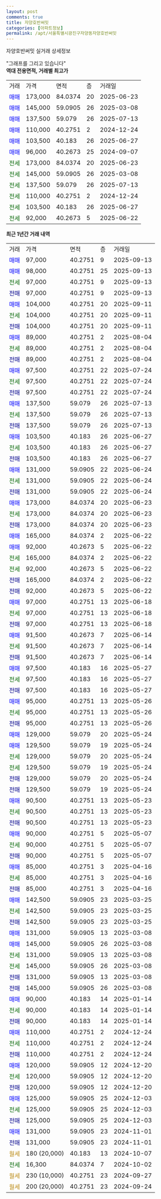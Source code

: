 ```yaml
---
layout: post
comments: true
title: 자양호반써밋
categories: [아파트정보]
permalink: /apt/서울특별시광진구자양동자양호반써밋
---
```


자양호반써밋 실거래 상세정보

<script type="text/javascript">
  google.charts.load('current', {'packages':['line', 'corechart']});
  google.charts.setOnLoadCallback(drawChart);

  function drawChart() {
    var data = new google.visualization.DataTable();
    data.addColumn('date', '거래일');
    data.addColumn('number', "매매");
    data.addColumn('number', "전세");
    data.addColumn('number', "전매");

    data.addRows([[new Date(Date.parse("2025-09-13")), 97000, null, null], [new Date(Date.parse("2025-09-13")), 98000, null, null], [new Date(Date.parse("2025-09-13")), null, 97000, null], [new Date(Date.parse("2025-09-13")), null, null, 97000], [new Date(Date.parse("2025-09-11")), 104000, null, null], [new Date(Date.parse("2025-09-11")), null, 104000, null], [new Date(Date.parse("2025-09-11")), null, null, 104000], [new Date(Date.parse("2025-08-04")), 89000, null, null], [new Date(Date.parse("2025-08-04")), null, 89000, null], [new Date(Date.parse("2025-08-04")), null, null, 89000], [new Date(Date.parse("2025-07-24")), 97500, null, null], [new Date(Date.parse("2025-07-24")), null, 97500, null], [new Date(Date.parse("2025-07-24")), null, null, 97500], [new Date(Date.parse("2025-07-13")), 137500, null, null], [new Date(Date.parse("2025-07-13")), null, 137500, null], [new Date(Date.parse("2025-07-13")), null, null, 137500], [new Date(Date.parse("2025-06-27")), 103500, null, null], [new Date(Date.parse("2025-06-27")), null, 103500, null], [new Date(Date.parse("2025-06-27")), null, null, 103500], [new Date(Date.parse("2025-06-24")), 131000, null, null], [new Date(Date.parse("2025-06-24")), null, 131000, null], [new Date(Date.parse("2025-06-24")), null, null, 131000], [new Date(Date.parse("2025-06-23")), 173000, null, null], [new Date(Date.parse("2025-06-23")), null, 173000, null], [new Date(Date.parse("2025-06-23")), null, null, 173000], [new Date(Date.parse("2025-06-22")), 165000, null, null], [new Date(Date.parse("2025-06-22")), 92000, null, null], [new Date(Date.parse("2025-06-22")), null, 165000, null], [new Date(Date.parse("2025-06-22")), null, 92000, null], [new Date(Date.parse("2025-06-22")), null, null, 165000], [new Date(Date.parse("2025-06-22")), null, null, 92000], [new Date(Date.parse("2025-06-18")), 97000, null, null], [new Date(Date.parse("2025-06-18")), null, 97000, null], [new Date(Date.parse("2025-06-18")), null, null, 97000], [new Date(Date.parse("2025-06-14")), 91500, null, null], [new Date(Date.parse("2025-06-14")), null, 91500, null], [new Date(Date.parse("2025-06-14")), null, null, 91500], [new Date(Date.parse("2025-05-27")), 97500, null, null], [new Date(Date.parse("2025-05-27")), null, 97500, null], [new Date(Date.parse("2025-05-27")), null, null, 97500], [new Date(Date.parse("2025-05-26")), 95000, null, null], [new Date(Date.parse("2025-05-26")), null, 95000, null], [new Date(Date.parse("2025-05-26")), null, null, 95000], [new Date(Date.parse("2025-05-24")), 129000, null, null], [new Date(Date.parse("2025-05-24")), 129500, null, null], [new Date(Date.parse("2025-05-24")), null, 129000, null], [new Date(Date.parse("2025-05-24")), null, 129500, null], [new Date(Date.parse("2025-05-24")), null, null, 129000], [new Date(Date.parse("2025-05-24")), null, null, 129500], [new Date(Date.parse("2025-05-23")), 90500, null, null], [new Date(Date.parse("2025-05-23")), null, 90500, null], [new Date(Date.parse("2025-05-23")), null, null, 90500], [new Date(Date.parse("2025-05-07")), 90000, null, null], [new Date(Date.parse("2025-05-07")), null, 90000, null], [new Date(Date.parse("2025-05-07")), null, null, 90000], [new Date(Date.parse("2025-04-16")), 85000, null, null], [new Date(Date.parse("2025-04-16")), null, 85000, null], [new Date(Date.parse("2025-04-16")), null, null, 85000], [new Date(Date.parse("2025-03-25")), 142500, null, null], [new Date(Date.parse("2025-03-25")), null, 142500, null], [new Date(Date.parse("2025-03-25")), null, null, 142500], [new Date(Date.parse("2025-03-08")), 131000, null, null], [new Date(Date.parse("2025-03-08")), 145000, null, null], [new Date(Date.parse("2025-03-08")), null, 131000, null], [new Date(Date.parse("2025-03-08")), null, 145000, null], [new Date(Date.parse("2025-03-08")), null, null, 131000], [new Date(Date.parse("2025-03-08")), null, null, 145000], [new Date(Date.parse("2025-01-14")), 90000, null, null], [new Date(Date.parse("2025-01-14")), null, 90000, null], [new Date(Date.parse("2025-01-14")), null, null, 90000], [new Date(Date.parse("2024-12-24")), 110000, null, null], [new Date(Date.parse("2024-12-24")), null, 110000, null], [new Date(Date.parse("2024-12-24")), null, null, 110000], [new Date(Date.parse("2024-12-20")), 120000, null, null], [new Date(Date.parse("2024-12-20")), null, 120000, null], [new Date(Date.parse("2024-12-20")), null, null, 120000], [new Date(Date.parse("2024-12-03")), 125000, null, null], [new Date(Date.parse("2024-12-03")), null, 125000, null], [new Date(Date.parse("2024-12-03")), null, null, 125000], [new Date(Date.parse("2024-11-01")), 131000, null, null], [new Date(Date.parse("2024-11-01")), null, null, 131000], [new Date(Date.parse("2024-10-07")), null, null, null], [new Date(Date.parse("2024-10-02")), null, 16300, null], [new Date(Date.parse("2024-09-27")), null, null, null], [new Date(Date.parse("2024-09-24")), null, null, null]]);

    var options = {
      hAxis: {
        format: 'yyyy/MM/dd'
      },    
      lineWidth: 0,
      pointsVisible: true,    
      title: '최근 1년간 유형별 실거래가 분포',
      legend: { position: 'bottom' }
    };

    var formatter = new google.visualization.NumberFormat({pattern:'###,###'} );
    formatter.format(data, 1);
    formatter.format(data, 2);
    
    setTimeout(function() {
        var chart = new google.visualization.LineChart(document.getElementById('columnchart_material'));
        chart.draw(data, (options));
        document.getElementById('loading').style.display = 'none';
    }, 200);
  }
</script>


<div id="loading" style="z-index:20; display: block; margin-left: 0px">"그래프를 그리고 있습니다"</div>
<div id="columnchart_material" style="width: 95%; margin-left: 0px; display: block"></div>
<!-- contents start -->
<b>역대 전용면적, 거래별 최고가</b>
<table class="sortable">
    <tr>
      <td>거래</td>
      <td>가격</td>
      <td>면적</td>
      <td>층</td>
      <td>거래일</td>
    </tr>
        <tr>
          <td><a style="color: blue">매매</a></td>
          <td>173,000</td>
          <td>84.0374</td>
          <td>20</td>
          <td>2025-06-23</td>
        </tr>            <tr>
          <td><a style="color: blue">매매</a></td>
          <td>145,000</td>
          <td>59.0905</td>
          <td>26</td>
          <td>2025-03-08</td>
        </tr>            <tr>
          <td><a style="color: blue">매매</a></td>
          <td>137,500</td>
          <td>59.079</td>
          <td>26</td>
          <td>2025-07-13</td>
        </tr>            <tr>
          <td><a style="color: blue">매매</a></td>
          <td>110,000</td>
          <td>40.2751</td>
          <td>2</td>
          <td>2024-12-24</td>
        </tr>            <tr>
          <td><a style="color: blue">매매</a></td>
          <td>103,500</td>
          <td>40.183</td>
          <td>26</td>
          <td>2025-06-27</td>
        </tr>            <tr>
          <td><a style="color: blue">매매</a></td>
          <td>96,000</td>
          <td>40.2673</td>
          <td>25</td>
          <td>2024-09-07</td>
        </tr>        
        <tr>
              <td><a style="color: darkgreen">전세</a></td>
              <td>173,000</td>
              <td>84.0374</td>
              <td>20</td>
              <td>2025-06-23</td>
            </tr>            <tr>
              <td><a style="color: darkgreen">전세</a></td>
              <td>145,000</td>
              <td>59.0905</td>
              <td>26</td>
              <td>2025-03-08</td>
            </tr>            <tr>
              <td><a style="color: darkgreen">전세</a></td>
              <td>137,500</td>
              <td>59.079</td>
              <td>26</td>
              <td>2025-07-13</td>
            </tr>            <tr>
              <td><a style="color: darkgreen">전세</a></td>
              <td>110,000</td>
              <td>40.2751</td>
              <td>2</td>
              <td>2024-12-24</td>
            </tr>            <tr>
              <td><a style="color: darkgreen">전세</a></td>
              <td>103,500</td>
              <td>40.183</td>
              <td>26</td>
              <td>2025-06-27</td>
            </tr>            <tr>
              <td><a style="color: darkgreen">전세</a></td>
              <td>92,000</td>
              <td>40.2673</td>
              <td>5</td>
              <td>2025-06-22</td>
            </tr>        
    
</table>

<b>최근 1년간 거래 내역</b>

<table class="sortable">
    <tr>
      <td>거래</td>
      <td>가격</td>
      <td>면적</td>
      <td>층</td>
      <td>거래일</td>
    </tr>
    <tr>
      <td><a style="color: blue">매매</a></td>
      <td>97,000</td>
      <td>40.2751</td>
      <td>9</td>
      <td>2025-09-13</td>
    </tr>          <tr>
      <td><a style="color: blue">매매</a></td>
      <td>98,000</td>
      <td>40.2751</td>
      <td>25</td>
      <td>2025-09-13</td>
    </tr>          <tr>
      <td><a style="color: darkgreen">전세</a></td>
      <td>97,000</td>
      <td>40.2751</td>
      <td>9</td>
      <td>2025-09-13</td>
    </tr>          <tr>
      <td><a style="color: darkblue">전매</a></td>
      <td>97,000</td>
      <td>40.2751</td>
      <td>9</td>
      <td>2025-09-13</td>
    </tr>          <tr>
      <td><a style="color: blue">매매</a></td>
      <td>104,000</td>
      <td>40.2751</td>
      <td>20</td>
      <td>2025-09-11</td>
    </tr>          <tr>
      <td><a style="color: darkgreen">전세</a></td>
      <td>104,000</td>
      <td>40.2751</td>
      <td>20</td>
      <td>2025-09-11</td>
    </tr>          <tr>
      <td><a style="color: darkblue">전매</a></td>
      <td>104,000</td>
      <td>40.2751</td>
      <td>20</td>
      <td>2025-09-11</td>
    </tr>          <tr>
      <td><a style="color: blue">매매</a></td>
      <td>89,000</td>
      <td>40.2751</td>
      <td>2</td>
      <td>2025-08-04</td>
    </tr>          <tr>
      <td><a style="color: darkgreen">전세</a></td>
      <td>89,000</td>
      <td>40.2751</td>
      <td>2</td>
      <td>2025-08-04</td>
    </tr>          <tr>
      <td><a style="color: darkblue">전매</a></td>
      <td>89,000</td>
      <td>40.2751</td>
      <td>2</td>
      <td>2025-08-04</td>
    </tr>          <tr>
      <td><a style="color: blue">매매</a></td>
      <td>97,500</td>
      <td>40.2751</td>
      <td>22</td>
      <td>2025-07-24</td>
    </tr>          <tr>
      <td><a style="color: darkgreen">전세</a></td>
      <td>97,500</td>
      <td>40.2751</td>
      <td>22</td>
      <td>2025-07-24</td>
    </tr>          <tr>
      <td><a style="color: darkblue">전매</a></td>
      <td>97,500</td>
      <td>40.2751</td>
      <td>22</td>
      <td>2025-07-24</td>
    </tr>          <tr>
      <td><a style="color: blue">매매</a></td>
      <td>137,500</td>
      <td>59.079</td>
      <td>26</td>
      <td>2025-07-13</td>
    </tr>          <tr>
      <td><a style="color: darkgreen">전세</a></td>
      <td>137,500</td>
      <td>59.079</td>
      <td>26</td>
      <td>2025-07-13</td>
    </tr>          <tr>
      <td><a style="color: darkblue">전매</a></td>
      <td>137,500</td>
      <td>59.079</td>
      <td>26</td>
      <td>2025-07-13</td>
    </tr>          <tr>
      <td><a style="color: blue">매매</a></td>
      <td>103,500</td>
      <td>40.183</td>
      <td>26</td>
      <td>2025-06-27</td>
    </tr>          <tr>
      <td><a style="color: darkgreen">전세</a></td>
      <td>103,500</td>
      <td>40.183</td>
      <td>26</td>
      <td>2025-06-27</td>
    </tr>          <tr>
      <td><a style="color: darkblue">전매</a></td>
      <td>103,500</td>
      <td>40.183</td>
      <td>26</td>
      <td>2025-06-27</td>
    </tr>          <tr>
      <td><a style="color: blue">매매</a></td>
      <td>131,000</td>
      <td>59.0905</td>
      <td>22</td>
      <td>2025-06-24</td>
    </tr>          <tr>
      <td><a style="color: darkgreen">전세</a></td>
      <td>131,000</td>
      <td>59.0905</td>
      <td>22</td>
      <td>2025-06-24</td>
    </tr>          <tr>
      <td><a style="color: darkblue">전매</a></td>
      <td>131,000</td>
      <td>59.0905</td>
      <td>22</td>
      <td>2025-06-24</td>
    </tr>          <tr>
      <td><a style="color: blue">매매</a></td>
      <td>173,000</td>
      <td>84.0374</td>
      <td>20</td>
      <td>2025-06-23</td>
    </tr>          <tr>
      <td><a style="color: darkgreen">전세</a></td>
      <td>173,000</td>
      <td>84.0374</td>
      <td>20</td>
      <td>2025-06-23</td>
    </tr>          <tr>
      <td><a style="color: darkblue">전매</a></td>
      <td>173,000</td>
      <td>84.0374</td>
      <td>20</td>
      <td>2025-06-23</td>
    </tr>          <tr>
      <td><a style="color: blue">매매</a></td>
      <td>165,000</td>
      <td>84.0374</td>
      <td>2</td>
      <td>2025-06-22</td>
    </tr>          <tr>
      <td><a style="color: blue">매매</a></td>
      <td>92,000</td>
      <td>40.2673</td>
      <td>5</td>
      <td>2025-06-22</td>
    </tr>          <tr>
      <td><a style="color: darkgreen">전세</a></td>
      <td>165,000</td>
      <td>84.0374</td>
      <td>2</td>
      <td>2025-06-22</td>
    </tr>          <tr>
      <td><a style="color: darkgreen">전세</a></td>
      <td>92,000</td>
      <td>40.2673</td>
      <td>5</td>
      <td>2025-06-22</td>
    </tr>          <tr>
      <td><a style="color: darkblue">전매</a></td>
      <td>165,000</td>
      <td>84.0374</td>
      <td>2</td>
      <td>2025-06-22</td>
    </tr>          <tr>
      <td><a style="color: darkblue">전매</a></td>
      <td>92,000</td>
      <td>40.2673</td>
      <td>5</td>
      <td>2025-06-22</td>
    </tr>          <tr>
      <td><a style="color: blue">매매</a></td>
      <td>97,000</td>
      <td>40.2751</td>
      <td>13</td>
      <td>2025-06-18</td>
    </tr>          <tr>
      <td><a style="color: darkgreen">전세</a></td>
      <td>97,000</td>
      <td>40.2751</td>
      <td>13</td>
      <td>2025-06-18</td>
    </tr>          <tr>
      <td><a style="color: darkblue">전매</a></td>
      <td>97,000</td>
      <td>40.2751</td>
      <td>13</td>
      <td>2025-06-18</td>
    </tr>          <tr>
      <td><a style="color: blue">매매</a></td>
      <td>91,500</td>
      <td>40.2673</td>
      <td>7</td>
      <td>2025-06-14</td>
    </tr>          <tr>
      <td><a style="color: darkgreen">전세</a></td>
      <td>91,500</td>
      <td>40.2673</td>
      <td>7</td>
      <td>2025-06-14</td>
    </tr>          <tr>
      <td><a style="color: darkblue">전매</a></td>
      <td>91,500</td>
      <td>40.2673</td>
      <td>7</td>
      <td>2025-06-14</td>
    </tr>          <tr>
      <td><a style="color: blue">매매</a></td>
      <td>97,500</td>
      <td>40.183</td>
      <td>16</td>
      <td>2025-05-27</td>
    </tr>          <tr>
      <td><a style="color: darkgreen">전세</a></td>
      <td>97,500</td>
      <td>40.183</td>
      <td>16</td>
      <td>2025-05-27</td>
    </tr>          <tr>
      <td><a style="color: darkblue">전매</a></td>
      <td>97,500</td>
      <td>40.183</td>
      <td>16</td>
      <td>2025-05-27</td>
    </tr>          <tr>
      <td><a style="color: blue">매매</a></td>
      <td>95,000</td>
      <td>40.2751</td>
      <td>13</td>
      <td>2025-05-26</td>
    </tr>          <tr>
      <td><a style="color: darkgreen">전세</a></td>
      <td>95,000</td>
      <td>40.2751</td>
      <td>13</td>
      <td>2025-05-26</td>
    </tr>          <tr>
      <td><a style="color: darkblue">전매</a></td>
      <td>95,000</td>
      <td>40.2751</td>
      <td>13</td>
      <td>2025-05-26</td>
    </tr>          <tr>
      <td><a style="color: blue">매매</a></td>
      <td>129,000</td>
      <td>59.079</td>
      <td>20</td>
      <td>2025-05-24</td>
    </tr>          <tr>
      <td><a style="color: blue">매매</a></td>
      <td>129,500</td>
      <td>59.079</td>
      <td>19</td>
      <td>2025-05-24</td>
    </tr>          <tr>
      <td><a style="color: darkgreen">전세</a></td>
      <td>129,000</td>
      <td>59.079</td>
      <td>20</td>
      <td>2025-05-24</td>
    </tr>          <tr>
      <td><a style="color: darkgreen">전세</a></td>
      <td>129,500</td>
      <td>59.079</td>
      <td>19</td>
      <td>2025-05-24</td>
    </tr>          <tr>
      <td><a style="color: darkblue">전매</a></td>
      <td>129,000</td>
      <td>59.079</td>
      <td>20</td>
      <td>2025-05-24</td>
    </tr>          <tr>
      <td><a style="color: darkblue">전매</a></td>
      <td>129,500</td>
      <td>59.079</td>
      <td>19</td>
      <td>2025-05-24</td>
    </tr>          <tr>
      <td><a style="color: blue">매매</a></td>
      <td>90,500</td>
      <td>40.2751</td>
      <td>13</td>
      <td>2025-05-23</td>
    </tr>          <tr>
      <td><a style="color: darkgreen">전세</a></td>
      <td>90,500</td>
      <td>40.2751</td>
      <td>13</td>
      <td>2025-05-23</td>
    </tr>          <tr>
      <td><a style="color: darkblue">전매</a></td>
      <td>90,500</td>
      <td>40.2751</td>
      <td>13</td>
      <td>2025-05-23</td>
    </tr>          <tr>
      <td><a style="color: blue">매매</a></td>
      <td>90,000</td>
      <td>40.2751</td>
      <td>5</td>
      <td>2025-05-07</td>
    </tr>          <tr>
      <td><a style="color: darkgreen">전세</a></td>
      <td>90,000</td>
      <td>40.2751</td>
      <td>5</td>
      <td>2025-05-07</td>
    </tr>          <tr>
      <td><a style="color: darkblue">전매</a></td>
      <td>90,000</td>
      <td>40.2751</td>
      <td>5</td>
      <td>2025-05-07</td>
    </tr>          <tr>
      <td><a style="color: blue">매매</a></td>
      <td>85,000</td>
      <td>40.2751</td>
      <td>3</td>
      <td>2025-04-16</td>
    </tr>          <tr>
      <td><a style="color: darkgreen">전세</a></td>
      <td>85,000</td>
      <td>40.2751</td>
      <td>3</td>
      <td>2025-04-16</td>
    </tr>          <tr>
      <td><a style="color: darkblue">전매</a></td>
      <td>85,000</td>
      <td>40.2751</td>
      <td>3</td>
      <td>2025-04-16</td>
    </tr>          <tr>
      <td><a style="color: blue">매매</a></td>
      <td>142,500</td>
      <td>59.0905</td>
      <td>23</td>
      <td>2025-03-25</td>
    </tr>          <tr>
      <td><a style="color: darkgreen">전세</a></td>
      <td>142,500</td>
      <td>59.0905</td>
      <td>23</td>
      <td>2025-03-25</td>
    </tr>          <tr>
      <td><a style="color: darkblue">전매</a></td>
      <td>142,500</td>
      <td>59.0905</td>
      <td>23</td>
      <td>2025-03-25</td>
    </tr>          <tr>
      <td><a style="color: blue">매매</a></td>
      <td>131,000</td>
      <td>59.0905</td>
      <td>13</td>
      <td>2025-03-08</td>
    </tr>          <tr>
      <td><a style="color: blue">매매</a></td>
      <td>145,000</td>
      <td>59.0905</td>
      <td>26</td>
      <td>2025-03-08</td>
    </tr>          <tr>
      <td><a style="color: darkgreen">전세</a></td>
      <td>131,000</td>
      <td>59.0905</td>
      <td>13</td>
      <td>2025-03-08</td>
    </tr>          <tr>
      <td><a style="color: darkgreen">전세</a></td>
      <td>145,000</td>
      <td>59.0905</td>
      <td>26</td>
      <td>2025-03-08</td>
    </tr>          <tr>
      <td><a style="color: darkblue">전매</a></td>
      <td>131,000</td>
      <td>59.0905</td>
      <td>13</td>
      <td>2025-03-08</td>
    </tr>          <tr>
      <td><a style="color: darkblue">전매</a></td>
      <td>145,000</td>
      <td>59.0905</td>
      <td>26</td>
      <td>2025-03-08</td>
    </tr>          <tr>
      <td><a style="color: blue">매매</a></td>
      <td>90,000</td>
      <td>40.183</td>
      <td>14</td>
      <td>2025-01-14</td>
    </tr>          <tr>
      <td><a style="color: darkgreen">전세</a></td>
      <td>90,000</td>
      <td>40.183</td>
      <td>14</td>
      <td>2025-01-14</td>
    </tr>          <tr>
      <td><a style="color: darkblue">전매</a></td>
      <td>90,000</td>
      <td>40.183</td>
      <td>14</td>
      <td>2025-01-14</td>
    </tr>          <tr>
      <td><a style="color: blue">매매</a></td>
      <td>110,000</td>
      <td>40.2751</td>
      <td>2</td>
      <td>2024-12-24</td>
    </tr>          <tr>
      <td><a style="color: darkgreen">전세</a></td>
      <td>110,000</td>
      <td>40.2751</td>
      <td>2</td>
      <td>2024-12-24</td>
    </tr>          <tr>
      <td><a style="color: darkblue">전매</a></td>
      <td>110,000</td>
      <td>40.2751</td>
      <td>2</td>
      <td>2024-12-24</td>
    </tr>          <tr>
      <td><a style="color: blue">매매</a></td>
      <td>120,000</td>
      <td>59.0905</td>
      <td>12</td>
      <td>2024-12-20</td>
    </tr>          <tr>
      <td><a style="color: darkgreen">전세</a></td>
      <td>120,000</td>
      <td>59.0905</td>
      <td>12</td>
      <td>2024-12-20</td>
    </tr>          <tr>
      <td><a style="color: darkblue">전매</a></td>
      <td>120,000</td>
      <td>59.0905</td>
      <td>12</td>
      <td>2024-12-20</td>
    </tr>          <tr>
      <td><a style="color: blue">매매</a></td>
      <td>125,000</td>
      <td>59.0905</td>
      <td>25</td>
      <td>2024-12-03</td>
    </tr>          <tr>
      <td><a style="color: darkgreen">전세</a></td>
      <td>125,000</td>
      <td>59.0905</td>
      <td>25</td>
      <td>2024-12-03</td>
    </tr>          <tr>
      <td><a style="color: darkblue">전매</a></td>
      <td>125,000</td>
      <td>59.0905</td>
      <td>25</td>
      <td>2024-12-03</td>
    </tr>          <tr>
      <td><a style="color: blue">매매</a></td>
      <td>131,000</td>
      <td>59.0905</td>
      <td>23</td>
      <td>2024-11-01</td>
    </tr>          <tr>
      <td><a style="color: darkblue">전매</a></td>
      <td>131,000</td>
      <td>59.0905</td>
      <td>23</td>
      <td>2024-11-01</td>
    </tr>          <tr>
      <td><a style="color: darkgoldenrod">월세</a></td>
      <td>180 (20,000)</td>
      <td>40.183</td>
      <td>13</td>
      <td>2024-10-07</td>
    </tr>          <tr>
      <td><a style="color: darkgreen">전세</a></td>
      <td>16,300</td>
      <td>84.0374</td>
      <td>7</td>
      <td>2024-10-02</td>
    </tr>          <tr>
      <td><a style="color: darkgoldenrod">월세</a></td>
      <td>230 (10,000)</td>
      <td>40.2751</td>
      <td>23</td>
      <td>2024-09-27</td>
    </tr>          <tr>
      <td><a style="color: darkgoldenrod">월세</a></td>
      <td>200 (20,000)</td>
      <td>40.2751</td>
      <td>23</td>
      <td>2024-09-24</td>
    </tr>      </table>
<!-- contents end -->    


